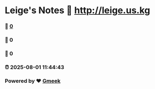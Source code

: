 # Leige's Notes :link: http://leige.us.kg 
### :page_facing_up: [0](http://leige.us.kg/tag.html) 
### :speech_balloon: 0 
### :hibiscus: 0 
### :alarm_clock: 2025-08-01 11:44:43 
### Powered by :heart: [Gmeek](https://github.com/Meekdai/Gmeek)
